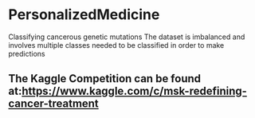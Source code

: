 # PersonalizedMedicine
Classifying cancerous genetic mutations
The dataset is imbalanced and involves multiple classes needed to be classified in order to make predictions
## The Kaggle Competition can be found at:https://www.kaggle.com/c/msk-redefining-cancer-treatment
